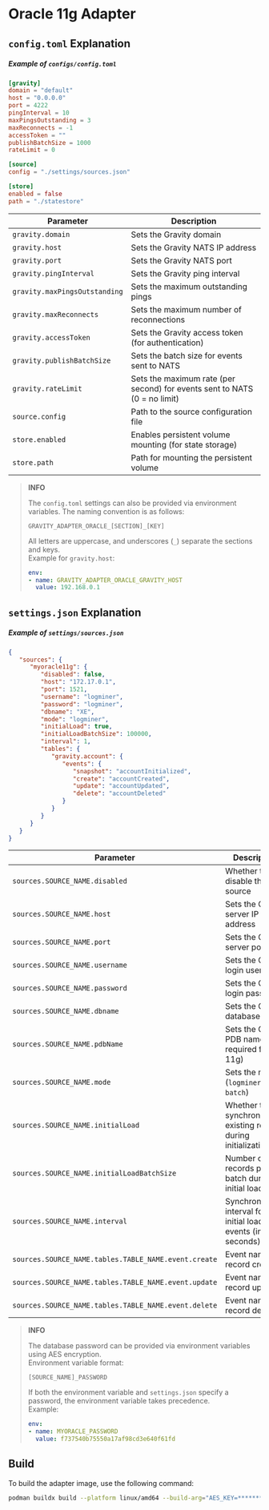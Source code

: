 #  Oracle 11g Adapter

## `config.toml` Explanation

##### Example of `configs/config.toml`
```toml
[gravity]
domain = "default"
host = "0.0.0.0"
port = 4222
pingInterval = 10
maxPingsOutstanding = 3
maxReconnects = -1
accessToken = ""
publishBatchSize = 1000
rateLimit = 0

[source]
config = "./settings/sources.json"

[store]
enabled = false
path = "./statestore"
```

| Parameter                  | Description                                                                 |
|----------------------------|-----------------------------------------------------------------------------|
| `gravity.domain`           | Sets the Gravity domain                                                    |
| `gravity.host`             | Sets the Gravity NATS IP address                                           |
| `gravity.port`             | Sets the Gravity NATS port                                                 |
| `gravity.pingInterval`     | Sets the Gravity ping interval                                             |
| `gravity.maxPingsOutstanding` | Sets the maximum outstanding pings                                      |
| `gravity.maxReconnects`    | Sets the maximum number of reconnections                                   |
| `gravity.accessToken`      | Sets the Gravity access token (for authentication)                        |
| `gravity.publishBatchSize` | Sets the batch size for events sent to NATS                                |
| `gravity.rateLimit`        | Sets the maximum rate (per second) for events sent to NATS (0 = no limit)  |
| `source.config`            | Path to the source configuration file                                      |
| `store.enabled`            | Enables persistent volume mounting (for state storage)                    |
| `store.path`               | Path for mounting the persistent volume                                    |

> **INFO**
>
> The `config.toml` settings can also be provided via environment variables. The naming convention is as follows:
>
> ```
> GRAVITY_ADAPTER_ORACLE_[SECTION]_[KEY]
> ```
> All letters are uppercase, and underscores (`_`) separate the sections and keys.  
> Example for `gravity.host`:
>
> ```yaml
> env:
> - name: GRAVITY_ADAPTER_ORACLE_GRAVITY_HOST
>   value: 192.168.0.1
> ```

## `settings.json` Explanation

##### Example of `settings/sources.json`
```json
{
   "sources": {
      "myoracle11g": {
         "disabled": false,
         "host": "172.17.0.1",
         "port": 1521,
         "username": "logminer",
         "password": "logminer",
         "dbname": "XE",
         "mode": "logminer",
         "initialLoad": true,
         "initialLoadBatchSize": 100000,
         "interval": 1,
         "tables": {
            "gravity.account": {
               "events": {
                  "snapshot": "accountInitialized",
                  "create": "accountCreated",
                  "update": "accountUpdated",
                  "delete": "accountDeleted"
               }
            }
         }
      }
   }
}
```

| Parameter                             | Description                                                                 |
|---------------------------------------|-----------------------------------------------------------------------------|
| `sources.SOURCE_NAME.disabled`        | Whether to disable this source                                              |
| `sources.SOURCE_NAME.host`            | Sets the Oracle server IP address                                           |
| `sources.SOURCE_NAME.port`            | Sets the Oracle server port                                                 |
| `sources.SOURCE_NAME.username`        | Sets the Oracle login username                                              |
| `sources.SOURCE_NAME.password`        | Sets the Oracle login password                                              |
| `sources.SOURCE_NAME.dbname`          | Sets the Oracle database name                                               |
| `sources.SOURCE_NAME.pdbName`         | Sets the Oracle PDB name (not required for 11g)                             |
| `sources.SOURCE_NAME.mode`            | Sets the mode (`logminer` or `batch`)                                       |
| `sources.SOURCE_NAME.initialLoad`     | Whether to synchronize existing records during initialization               |
| `sources.SOURCE_NAME.initialLoadBatchSize` | Number of records per batch during initial load                           |
| `sources.SOURCE_NAME.interval`        | Synchronization interval for initial load events (in seconds)              |
| `sources.SOURCE_NAME.tables.TABLE_NAME.event.create` | Event name for record creation                                  |
| `sources.SOURCE_NAME.tables.TABLE_NAME.event.update` | Event name for record updates                                   |
| `sources.SOURCE_NAME.tables.TABLE_NAME.event.delete` | Event name for record deletion                                   |

> **INFO**
>
> The database password can be provided via environment variables using AES encryption.  
> Environment variable format:
>
> ```
> [SOURCE_NAME]_PASSWORD
> ```
> If both the environment variable and `settings.json` specify a password, the environment variable takes precedence.  
> Example:
> ```yaml
> env:
> - name: MYORACLE_PASSWORD
>   value: f737540b75550a17af98cd3e640f61fd
> ```

## Build

To build the adapter image, use the following command:
```bash
podman buildx build --platform linux/amd64 --build-arg="AES_KEY=**********" -t hb.k8sbridge.com/gravity/gravity-adapter-oracle:v4.0.21 -f build/docker/Dockerfile .
```

